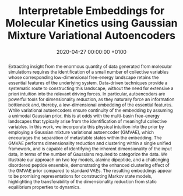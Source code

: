 ---
layout: pub
title:  "Interpretable Embeddings for Molecular Kinetics using Gaussian Mixture Variational Autoencoders"
journal: "Mach. Learn.: Sci. Technol."
authors: "Y. Bozkurt Varolgüneş, T. Bereau & J. F. Rudzinski"
details: "1, 015012"
year: "2020"
jlink: "https://iopscience.iop.org/article/10.1088/2632-2153/ab80b7"
preprint: "https://arxiv.org/pdf/1912.12175.pdf"
data: "https://github.com/yabozkurt/gmvae"
data-label: "Software"
data-title: "Gaussian mixture variational autoencoder implementation in TensorFlow"
pub-id: "MLST_Bozkurt_Rudzinski_2020"
date:   2020-04-27 00:00:00 +0100
categories: jekyll Pub
pubtitlepic: Fig
pubtitlepic_suff: jpg
abstract: 'Extracting insight from the enormous quantity of data generated from molecular simulations requires the identification of a small number of collective variables whose corresponding low-dimensional free-energy landscape retains the essential features of the underlying system. Data-driven techniques provide a systematic route to constructing this landscape, without the need for extensive a priori intuition into the relevant driving forces. In particular, autoencoders are powerful tools for dimensionality reduction, as they naturally force an information bottleneck and, thereby, a low-dimensional embedding of the essential features. While variational autoencoders ensure continuity of the embedding by assuming a unimodal Gaussian prior, this is at odds with the multi-basin free-energy landscapes that typically arise from the identification of meaningful collective variables. In this work, we incorporate this physical intuition into the prior by employing a Gaussian mixture variational autoencoder (GMVAE), which encourages the separation of metastable states within the embedding. The GMVAE performs dimensionality reduction and clustering within a single unified framework, and is capable of identifying the inherent dimensionality of the input data, in terms of the number of Gaussians required to categorize the data. We illustrate our approach on two toy models, alanine dipeptide, and a challenging disordered peptide ensemble, demonstrating the enhanced clustering effect of the GMVAE prior compared to standard VAEs. The resulting embeddings appear to be promising representations for constructing Markov state models, highlighting the transferability of the dimensionality reduction from static equilibrium properties to dynamics.'
#bullets:
#  - ""
---